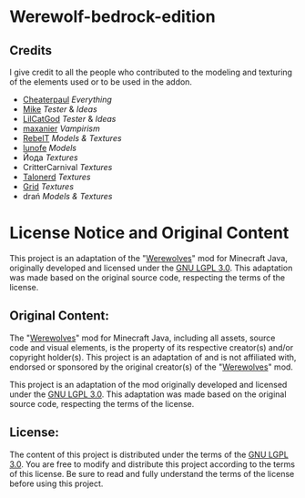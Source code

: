# Werewolf-bedrock-edition

## Credits
I give credit to all the people who contributed to the modeling and texturing of the elements used or to be used in the addon.

- [Cheaterpaul](https://github.com/Cheaterpaul) _Everything_
- [Mike](https://github.com/supermike1999) _Tester_ & _Ideas_
- [LilCatGod](https://github.com/LilCatGod) _Tester_ & _Ideas_
- [maxanier](https://maxanier.de) _Vampirism_
- [RebelT](https://github.com/TheRebelT) _Models & Textures_
- [lunofe](https://github.com/lunofe) _Models_
- Йода _Textures_
- CritterCarnival _Textures_
- [Talonerd](https://twitter.com/Talonerd) _Textures_
- [Grid](https://github.com/TheGridExpert) _Textures_
- drań _Models & Textures_

# License Notice and Original Content
This project is an adaptation of the "[Werewolves](https://github.com/TeamLapen/Werewolves)" mod for Minecraft Java, originally developed and licensed under the [GNU LGPL 3.0](https://choosealicense.com/licenses/lgpl-3.0/). This adaptation was made based on the original source code, respecting the terms of the license.

## Original Content:
The "[Werewolves](https://github.com/TeamLapen/Werewolves)" mod for Minecraft Java, including all assets, source code and visual elements, is the property of its respective creator(s) and/or copyright holder(s). This project is an adaptation of and is not affiliated with, endorsed or sponsored by the original creator(s) of the "[Werewolves](https://github.com/TeamLapen/Werewolves)" mod.

This project is an adaptation of the mod originally developed and licensed under the [GNU LGPL 3.0](https://choosealicense.com/licenses/lgpl-3.0/). This adaptation was made based on the original source code, respecting the terms of the license.

## License:
The content of this project is distributed under the terms of the [GNU LGPL 3.0](https://choosealicense.com/licenses/lgpl-3.0/). You are free to modify and distribute this project according to the terms of this license. Be sure to read and fully understand the terms of the license before using this project.

